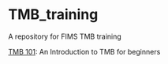 # TMB_training
A repository for FIMS TMB training

[TMB 101](https://noaa-fims.github.io/TMB_training/docs/TMB101.html): An Introduction to TMB for beginners
